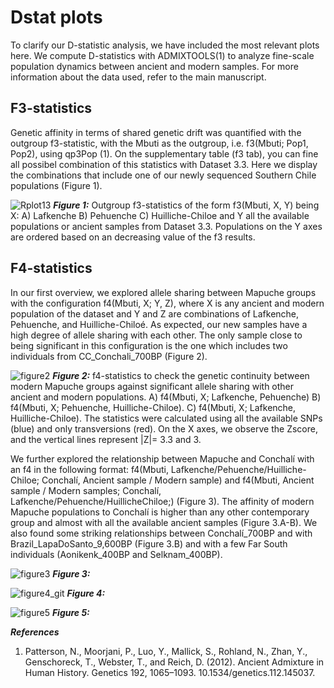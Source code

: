 # Dstat plots

To clarify our D-statistic analysis, we have included the most relevant plots here. We compute D-statistics with ADMIXTOOLS(1) to analyze fine-scale population dynamics between ancient and modern samples. For more information about the data used, refer to the main manuscript.


## F3-statistics
Genetic affinity in terms of shared genetic drift was quantified with the outgroup f3-statistic, with the Mbuti as the outgroup, i.e. f3(Mbuti; Pop1, Pop2), using qp3Pop (1). On the supplementary table (f3 tab), you can fine all possibel combination of this statistics with Dataset 3.3. Here we display 
the combinations that include one of our newly sequenced Southern Chile populations (Figure 1).

![Rplot13](https://user-images.githubusercontent.com/60963543/209326981-e80e9967-87a8-49c5-be95-18057005d112.png)
***Figure 1:*** Outgroup f3-statistics of the form f3(Mbuti, X, Y) being X: A) Lafkenche B) Pehuenche C) Huilliche-Chiloe and Y all the available populations or ancient samples from Dataset 3.3. Populations on the Y axes are ordered based on an decreasing value of the f3 results. 

## F4-statistics
In our first overview, we explored allele sharing between Mapuche groups with the configuration f4(Mbuti, X; Y, Z), where X is any ancient and modern population of the dataset and Y and Z are combinations of Lafkenche, Pehuenche, and Huilliche-Chiloé. As expected, our new samples have a high degree of allele sharing with each other. The only sample close to being significant in this configuration is the one which includes two individuals from CC_Conchali_700BP (Figure 2).

![figure2](https://user-images.githubusercontent.com/60963543/209647696-dad8a61a-8ac2-44f3-81f3-9ad5bac6ccfe.jpg)
***Figure 2:***  f4-statistics to check the genetic continuity between modern Mapuche groups against significant allele sharing with other ancient and modern populations. A) f4(Mbuti, X; Lafkenche, Pehuenche) B) f4(Mbuti, X; Pehuenche, Huilliche-Chiloe). C) f4(Mbuti, X; Lafkenche, Huilliche-Chiloe). The statistics were calculated using all the available SNPs (blue) and only transversions (red). On the X axes, we observe the Zscore, and the vertical lines represent |Z|= 3.3 and 3. 

We further explored the relationship between Mapuche and Conchalí with an f4 in the following format: f4(Mbuti, Lafkenche/Pehuenche/Huilliche-Chiloe; Conchalí, Ancient sample / Modern sample) and  f4(Mbuti, Ancient sample / Modern samples; Conchalí, Lafkenche/Pehuenche/HuillicheChiloe;) (Figure 3). The affinity of modern Mapuche populations to Conchalí is higher than any other contemporary group and almost with all the available ancient samples (Figure 3.A-B). We also found some striking relationships between Conchalí_700BP and with Brazil_LapaDoSanto_9,600BP (Figure 3.B) and with a few Far South individuals (Aonikenk_400BP and Selknam_400BP).

![figure3](https://user-images.githubusercontent.com/60963543/209677886-ac54967c-1079-4409-abf2-7320f2600785.jpeg)
***Figure 3:*** 



![figure4_git](https://user-images.githubusercontent.com/60963543/209687540-186b9604-6f28-452f-ac24-b9ed0c8dbace.jpeg)
***Figure 4:*** 


![figure5](https://user-images.githubusercontent.com/60963543/209690015-a3f888fa-2d46-4d4f-8637-fb14faa1cdef.jpeg)
***Figure 5:*** 

***References***
1. Patterson, N., Moorjani, P., Luo, Y., Mallick, S., Rohland, N., Zhan, Y., Genschoreck, T., Webster, T., and Reich, D. (2012). Ancient Admixture in Human History. Genetics 192, 1065–1093. 10.1534/genetics.112.145037.
